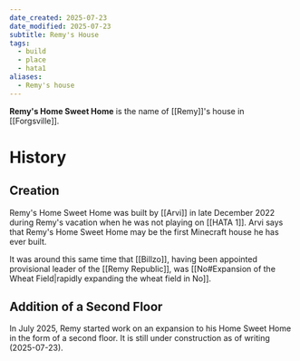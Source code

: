 ```yaml
---
date_created: 2025-07-23
date_modified: 2025-07-23
subtitle: Remy's House
tags:
  - build
  - place
  - hata1
aliases:
  - Remy's house
---
```

**Remy's Home Sweet Home** is the name of [[Remy]]'s house in [[Forgsville]].

# History

## Creation

Remy's Home Sweet Home was built by [[Arvi]] in late December 2022 during Remy's vacation when he was not playing on [[HATA 1]]. Arvi says that Remy's Home Sweet Home may be the first Minecraft house he has ever built.

It was around this same time that [[Billzo]], having been appointed provisional leader of the [[Remy Republic]], was [[No#Expansion of the Wheat Field|rapidly expanding the wheat field in No]].

## Addition of a Second Floor

In July 2025, Remy started work on an expansion to his Home Sweet Home in the form of a second floor. It is still under construction as of writing (2025-07-23).